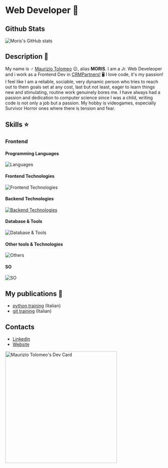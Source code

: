 # Web Developer 🥷

## Github Stats

![Moris's GitHub stats](https://github-readme-stats.vercel.app/api?username=moris88&show_icons=true&theme=cobalt)

## Description 📒

My name is ♂️ [Maurizio Tolomeo](https://mauriziotolomeo.it) 😉, alias **MORIS**. I am a Jr. Web Develeoper and i work as a Frontend Dev in [CRMPartners!](https://www.crmpartners.it/) 🖥️ I love code, it's my passion! I feel like I am a reliable, sociable, very dynamic person who tries to reach out to them goals set at any cost, last but not least, eager to learn things new and stimulating, routine work genuinely bores me. I have always had a passion and dedication to computer science since I was a child, writing code is not only a job but a passion. My hobby is videogames, especially Survivor Horror ones where there is tension and fear.

## Skills ⭐

### Frontend

#### Programming Languages
![Languages](https://skillicons.dev/icons?i=js,ts,python,java,php,rust&perline=3)

#### Frontend Technologies
![Frontend Technologies](https://skillicons.dev/icons?i=react,angular,next,html,css,sass,tailwind,jquery,redux,solidjs,vite&perline=3)

#### Backend Technologies
[![Backend Technologies](https://skillicons.dev/icons?i=express,nodejs,aws,django,flask,docker,fastapi,laravel&perline=3)](https://skillicons.dev)

#### Database & Tools
![Database & Tools](https://skillicons.dev/icons?i=mysql,mongodb,postgres,jira&perline=3)

#### Other tools & Technologies
![Others](https://skillicons.dev/icons?i=git,github,markdown,vercel,vscode,figma,githubactions,postman,vim,yarn&perline=3)

#### SO
![SO](https://skillicons.dev/icons?i=windows,linux,mint,ubuntu&perline=3)

## My publications 📖
- [python training](https://moris88.github.io/formazione-python/) (Italian)
- [git training](https://moris88.github.io/formazione-git/) (Italian)

## Contacts

- [Linkedin](https://www.linkedin.com/in/maurizio-tolomeo/)
- [Website](http://mauriziotolomeo.it)

<a href="https://app.daily.dev/morist88"><img src="https://api.daily.dev/devcards/v2/axeu6jEfB9E4SFHa2aDGc.png?type=default&r=c4c" width="356" alt="Maurizio Tolomeo's Dev Card"/></a>
